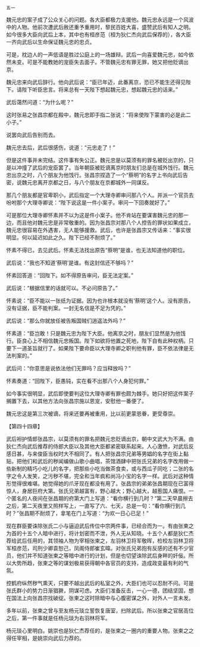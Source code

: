     五一 

   魏元忠的案子成了公众关心的问题。各大臣都极力支援他。魏元忠永远是一个风波中的人物。他前次遭武后赦还重予重用时，黎民百姓大喜，盛赞武后有知人之明。如今很多大臣向武后上本，其中也有桓彦范（桓为狄仁杰向武后保荐的），各大臣一齐向武后以生命保证魏元忠的忠贞。

   可是，枕边人的一声低语是胜过公庭上的一场雄辩。武后一向喜爱魏元忠，如今依然未变。可是不能教她的宠臣失去面子。不管魏元忠有罪无罪，她又把他贬谪出京。

   魏元忠来向武后辞行。他向武后说：“臣已年迈，此番离京，恐已不能生还得见陛下。请陛下听臣忠言。将来总有一天陛下想起魏元忠，想起魏元忠的话来。”

   武后蔼然问道：“为什么呢？”

   这时张易之张昌宗都在殿中，魏元忠即手指二张说：“将来使陛下蒙害的必是此二小子。”

   说罢向武后告别而去。

   魏元忠去后，武后很感伤，说道：“元忠走了！”

   但是这件事并未完结。这件事有失公正。魏元忠是以莫须有的罪名被贬出京的，只是以冲撞了武后的宠臣罢了。当年朝臣被贬谪离京时朋友们总是在城外饯行。魏元忠出京之时，八个朋友为他饯行。张昌宗捏造了一个“蔡明”的名字上书向武后告密，说魏元忠离开京都之日，与八个朋友在京都城外一同谋反。

   那几个朋友都是官卑职小，武后指定一个大理寺卿审问那八个人。并派一个官员去吩咐那个大理寺卿说：“陛下说这是一件小案子。审问一下回奏就好了。”

   可是那位大理寺卿怀素并不以为这是件小案子。他不肯站在要谋害魏元忠的那一边，而且他对魏元忠是非常敬重的。因为张昌宗对那八个人控告的罪状如果成立，魏元忠很容易在外遇害，无人能够援救。武后，也许是张昌宗又传话来：“事实很明显。何以延迟如此之久。陛下已经不耐烦了。”

   怀素不得已，去见武后。怀素无法找出原告“蔡明”是谁，也无法知道他的职位。

   武后说：“我也不知道‘蔡明’是谁。有这封信还不够吗？”

   怀素回答道：“回陛下。如不得原告审问，臣无法定案。”

   武后说：“根据信里的话就可以。不必问原告了。”

   怀素说：“臣不能以一张纸为证据。因为也许根本就没有‘蔡明’这个人。没有原告，没有证据，臣不能判案。一封无名信是不足为凭的。”

   武后说：“那么你就放任被告叛国贼们逍遥法外吗？”

   怀素道：“臣岂敢！只是魏元忠为陛下大臣。他离京之时，朋友们显然是为他饯行。臣良心上不相信魏元忠叛国。陛下如欲将他置之死地，陛下自有此种权柄。只要下一道圣旨就行了。如果陛下要命臣以大理寺卿之职判他有罪，臣不依法律是无法判案的。”

   武后问：“你意思是说依法他们无罪吗？应当释放吗？”

   怀素奏道：“回陛下，臣愚钝，实在看不出那八个人身犯何罪。”

   如今事实很明显，武后即使要判这位大理寺卿有罪也颇为棘手。她只好把这件案子搁置下去，以其他方法向张昌宗施以恩宠，安慰他一番便了。

   魏元忠这是第三次被谪，将来还要再被重用，比以前更蒙恩眷，更受尊崇。

   【第四十四章】

   武后袒护情郎张昌宗，以莫须有的罪名把魏元忠贬谪出京，朝中文武大为不满。由狄仁杰向武后推荐的侍郎大臣以及其他大臣都紧密联系起来。人心激愤，对武后反感日甚，与来俊臣当权时大不相同了。有人把张昌宗兄弟等男娼的名字在街上黏贴，把他们和武后的秽闻编做山歌小曲唱，茶馆酒肆中把张氏兄弟的名字改用做一些新制的精巧小吃儿的名字，把那些小吃当做茶食卖，或与西瓜子同吃；二张的名字之令人发笑，之污秽不堪，完全和当年疯和尚冯小宝的名字一样。武后对这种情形觉得很难堪。她觉得她的爪牙现在都没有用了。张昌宗的弟弟张昌期现在已富得惊人，身居巨府大第。张氏兄弟越富有，野心越大；野心越大，越惹国人痛恨。一个匿名的人夜间在张昌期的府第大门上写道：“看你横行到几时？”第二天早晨擦去之后，第二天夜里又照样写上，一直写了六、七天，总是一句：“看你横行到几时？”张昌期不耐烦了，拿笔在门上写道：“为欢一日心已足！”

   现在群臣要诛除张氏二小与逼迫武后传位中宗两件事，已经合而为一。有由张柬之为首的十五个人暗中进行，将计划密而不泄，外人无从知晓。十五个人都是狄仁杰荐给武后任用的，其领袖人物为宰相张柬之，左羽林卫将军敬晖，检校左羽林卫将军桓彦范，司刑少卿袁恕己，凤阁侍郎崔玄暐。对张氏兄弟抱有反感的还有不少官员，他们并不知道张柬之等暗中进行的计划，但是也切望诛除武后身畔的奸佞。所以大势所趋，张柬之等的谋划极易获得朝中各官员的支持，造成政变最有利的气氛。

   控鹤府纵然秽气熏天，只要不越出武后的私室之外，大臣们也可以忍耐不问。可是张氏群小的势力日渐猖獗，阴谋可虑。大臣们准备反击，一心一德，团结坚固，想在国法上向张昌宗找破绽。张柬之这时除暗中与心腹密谋之外，对外人一言未发。

   多年以前，张柬之曾与至友杨元琰立誓恢复唐室，扫除武后。所以张柬之官居高位之后，第一件事就是任杨元琰为右羽林将军。

   杨元琰心里明白。姚崇也是狄仁杰荐任的，是张柬之一圈内的重要人物。张柬之之得任宰相，是姚崇向武后力荐的。

